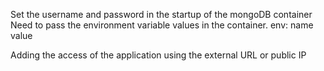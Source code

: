 Set the username and password in the startup of the mongoDB container
Need to pass the environment variable values in the container. 
    env: 
      name
      value

Adding the access of the application using the external URL or public IP 
